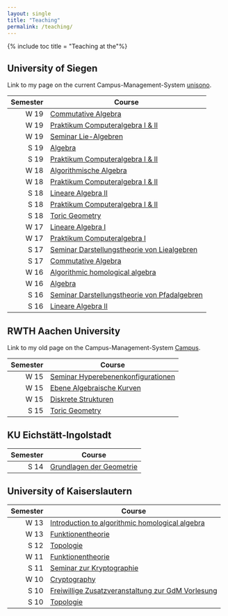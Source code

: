 ```yaml
---
layout: single
title: "Teaching"
permalink: /teaching/
---
```


{% include toc title = "Teaching at the"%}

## University of Siegen

Link to my page on the current Campus-Management-System [unisono](https://unisono.uni-siegen.de/qisserver/pages/cm/exa/examEventOverviewOwn/showOverview.xhtml?_flowId=examEventOverviewOwn-flow&_flowExecutionKey=e3s1).

 Semester | Course
---------:|--------
   W 19  | [Commutative Algebra]({{site.baseurl}}/teaching/W19/CA/)
   W 19  | [Praktikum Computeralgebra I & II]({{site.baseurl}}/teaching/W19/PraktikumCA/)
   W 19  | [Seminar Lie-Algebren]({{site.baseurl}}/teaching/W19/SeminarLie/)
   S 19  | [Algebra]({{site.baseurl}}/teaching/S19/Algebra/)
   S 19  | [Praktikum Computeralgebra I & II]({{site.baseurl}}/teaching/S19/PraktikumCA/)
   W 18  | [Algorithmische Algebra]({{site.baseurl}}/teaching/W18/AA/)
   W 18  | [Praktikum Computeralgebra I & II]({{site.baseurl}}/teaching/W18/PraktikumCA/)
   S 18  | [Lineare Algebra II]({{site.baseurl}}/teaching/S18/LA_II/)
   S 18  | [Praktikum Computeralgebra I & II]({{site.baseurl}}/teaching/S18/PraktikumCA/)
   S 18  | [Toric Geometry]({{site.baseurl}}/teaching/S18/TG/)
   W 17  | [Lineare Algebra I]({{site.baseurl}}/teaching/W17/LA_I/)
   W 17  | [Praktikum Computeralgebra I]({{site.baseurl}}/teaching/W17/PraktikumCA/)
   S 17  | [Seminar Darstellungstheorie von Liealgebren](http://www.algebra.mathematik.uni-siegen.de/barakat/Lehre/SS17/Seminar_Liealgebren)
   S 17  | [Commutative Algebra](http://www.algebra.mathematik.uni-siegen.de/barakat/Lehre/SS17/CA)
   W 16  | [Algorithmic homological algebra](http://www.algebra.mathematik.uni-siegen.de/barakat/Lehre/WS16/HomologicalAlgebra)
   W 16  | [Algebra](http://www.algebra.mathematik.uni-siegen.de/barakat/Lehre/WS16/Algebra)
   S 16  | [Seminar Darstellungstheorie von Pfadalgebren](http://www.algebra.mathematik.uni-siegen.de/barakat/Lehre/SS16/Seminar_Pfadalgebren)
   S 16  | [Lineare Algebra II](http://www.algebra.mathematik.uni-siegen.de/barakat/Lehre/SS16/LAII)

## RWTH Aachen University

Link to my old page on the Campus-Management-System [Campus](https://www.campus.rwth-aachen.de/rwth/all/eventlist.asp?gguid=0x50F27056CE85D51196710000F4B4937D&mode=lecturer&title=&tguid=0x0B473CF286B45B4984CD02565C07D6F8).

 Semester | Course
---------:|--------
   W 15  | [Seminar Hyperebenenkonfigurationen](http://www.algebra.mathematik.uni-siegen.de/barakat/Lehre/WS15/Seminar_Hyperebenenkonfigurationen)
   W 15  | [Ebene Algebraische Kurven](http://www.algebra.mathematik.uni-siegen.de/barakat/Lehre/WS15/Ebene_Algebraische_Kurven)
   W 15  | [Diskrete Strukturen](http://www.algebra.mathematik.uni-siegen.de/barakat/Lehre/WS15/Diskrete_Strukturen)
   S 15  | [Toric Geometry](http://www.algebra.mathematik.uni-siegen.de/barakat/Lehre/SS15/Torische_Geometrie)

## KU Eichstätt-Ingolstadt

 Semester | Course
---------:|--------
   S 14  | [Grundlagen der Geometrie](http://www.algebra.mathematik.uni-siegen.de/barakat/Lehre/SS14/Grundlagen_der_Geometrie)

## University of Kaiserslautern

 Semester | Course
---------:|--------
   W 13  | [Introduction to algorithmic homological algebra](http://www.algebra.mathematik.uni-siegen.de/barakat/Lehre/WS13/HomologicalAlgebra)
   W 13  | [Funktionentheorie](http://www.algebra.mathematik.uni-siegen.de/barakat/Lehre/WS13/Funktionentheorie)
   S 12  | [Topologie](http://www.algebra.mathematik.uni-siegen.de/barakat/Lehre/SS12/Topologie)
   W 11  | [Funktionentheorie](http://www.algebra.mathematik.uni-siegen.de/barakat/Lehre/WS11/Funktionentheorie)
   S 11  | [Seminar zur Kryptographie](http://www.algebra.mathematik.uni-siegen.de/barakat/Lehre/SS11/KryptoSeminar)
   W 10  | [Cryptography](http://www.algebra.mathematik.uni-siegen.de/barakat/Lehre/WS10/Cryptography)
   S 10  | [Freiwillige Zusatzveranstaltung zur GdM Vorlesung](http://www.algebra.mathematik.uni-siegen.de/barakat/Lehre/SS10/ZV/index.html)
   S 10  | [Topologie](http://www.algebra.mathematik.uni-siegen.de/barakat/Lehre/SS10/Topologie)

